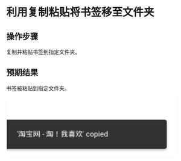 # 利用复制粘贴将书签移至文件夹

## 操作步骤

复制并粘贴书签到指定文件夹。

## 预期结果

书签被粘贴到指定文件夹。

![利用复制粘贴将书签移至文件夹-1](./img/利用复制粘贴将书签移至文件夹-1.png)
